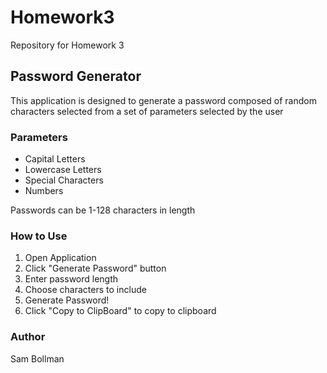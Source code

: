 # Homework3
Repository for Homework 3

## Password Generator
This application is designed to generate a password composed of random characters selected from a set of parameters selected by the user

### Parameters

* Capital Letters
* Lowercase Letters
* Special Characters
* Numbers

Passwords can be 1-128 characters in length

### How to Use

1. Open Application
2. Click "Generate Password" button
3. Enter password length
4. Choose characters to include
5. Generate Password!
6. Click "Copy to ClipBoard" to copy to clipboard

### Author
Sam Bollman

